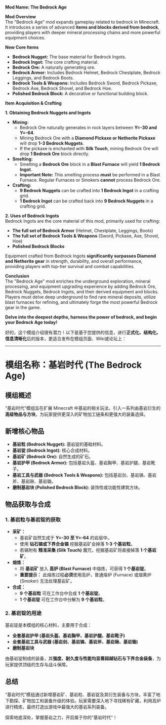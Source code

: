 **Mod Name: The Bedrock Age**

**Mod Overview**  
The "Bedrock Age" mod expands gameplay related to bedrock in Minecraft. It introduces a series of advanced **items and blocks derived from bedrock**, providing players with deeper mineral processing chains and more powerful equipment choices.

**New Core Items**  
*   **Bedrock Nugget:** The base material for Bedrock Ingots.  
*   **Bedrock Ingot:** The core crafting material.  
*   **Bedrock Ore:** A naturally generating ore.  
*   **Bedrock Armor:** Includes Bedrock Helmet, Bedrock Chestplate, Bedrock Leggings, and Bedrock Boots.  
*   **Bedrock Tools & Weapons:** Includes Bedrock Sword, Bedrock Pickaxe, Bedrock Axe, Bedrock Shovel, and Bedrock Hoe.  
*   **Polished Bedrock Block:** A decorative or functional building block.  

**Item Acquisition & Crafting**  

**1. Obtaining Bedrock Nuggets and Ingots**  
*   **Mining:**  
    *   Bedrock Ore naturally generates in rock layers between **Y=-30 and Y=-64**.  
    *   Mining Bedrock Ore with a **Diamond Pickaxe or Netherite Pickaxe** will drop **1-3 Bedrock Nuggets**.  
    *   If the pickaxe is enchanted with **Silk Touch**, mining Bedrock Ore will drop **1 Bedrock Ore** block directly.  
*   **Smelting:**  
    *   Smelting a **Bedrock Ore** block in a **Blast Furnace** will yield **1 Bedrock Ingot**.  
    *   **Important Note:** This smelting process **must** be performed in a Blast Furnace. Regular Furnaces or Smokers **cannot** process Bedrock Ore.  
*   **Crafting:**  
    *   **9 Bedrock Nuggets** can be crafted into **1 Bedrock Ingot** in a crafting grid.  
    *   **1 Bedrock Ingot** can be crafted back into **9 Bedrock Nuggets** in a crafting grid.  

**2. Uses of Bedrock Ingots**  
Bedrock Ingots are the core material of this mod, primarily used for crafting:  
*   **The full set of Bedrock Armor** (Helmet, Chestplate, Leggings, Boots)  
*   **The full set of Bedrock Tools & Weapons** (Sword, Pickaxe, Axe, Shovel, Hoe)  
*   **Polished Bedrock Blocks**  

Equipment crafted from Bedrock Ingots **significantly surpasses Diamond and Netherite gear** in strength, durability, and overall performance, providing players with top-tier survival and combat capabilities.  

**Conclusion**  
The "Bedrock Age" mod enriches the underground exploration, mineral processing, and equipment upgrading experience by adding Bedrock Ore, Bedrock Nuggets, Bedrock Ingots, and their derived equipment and blocks. Players must delve deep underground to find rare mineral deposits, utilize blast furnaces for refining, and ultimately forge the most powerful Bedrock gear in the game.

**Delve into the deepest depths, harness the power of bedrock, and begin your Bedrock Age today!**

好的，这个模组介绍很有潜力！以下是基于您提供的信息，进行**正式化、结构化、信息清晰化**后的版本，更适合发布在模组页面、Wiki或论坛上：

---

# 模组名称：基岩时代 (The Bedrock Age)

## 模组概述
“基岩时代”模组旨在扩展 Minecraft 中基岩的相关玩法，引入一系列由基岩衍生的**高级物品与方块**，为玩家提供更深入的矿物加工链条和更强大的装备选择。

## 新增核心物品
*   **基岩粒 (Bedrock Nugget):** 基岩锭的基础材料。
*   **基岩锭 (Bedrock Ingot):** 核心合成材料。
*   **基岩矿 (Bedrock Ore):** 自然生成的矿石。
*   **基岩护甲 (Bedrock Armor):** 包括基岩头盔、基岩胸甲、基岩护腿、基岩靴子。
*   **基岩工具与武器 (Bedrock Tools & Weapons):** 包括基岩剑、基岩镐、基岩斧、基岩锹、基岩锄。
*   **磨制基岩块 (Polished Bedrock Block):** 装饰性或功能性建筑方块。

## 物品获取与合成

### 1. 基岩粒与基岩锭的获取
*   **采矿：**
    *   基岩矿自然生成于 **Y=-30 至 Y=-64** 的岩层中。
    *   使用 **钻石镐或下界合金镐** 挖掘基岩矿会掉落 **1-3 个基岩粒**。
    *   若镐附有 **精准采集 (Silk Touch)** 魔咒，挖掘基岩矿将直接掉落 **1 个基岩矿**。
*   **熔炼：**
    *   将 **基岩矿** 放入 **高炉 (Blast Furnace)** 中熔炼，可获得 **1 个基岩锭**。
    *   **重要提示：** 此熔炼过程**必须**使用高炉，普通熔炉 (Furnace) 或烟熏炉 (Smoker) 无法处理基岩矿。
*   **合成：**
    *   **9 个基岩粒** 可在工作台中合成 **1 个基岩锭**。
    *   **1 个基岩锭** 可在工作台中分解为 **9 个基岩粒**。

### 2. 基岩锭的用途
基岩锭是本模组的核心材料，主要用于合成：
*   **全套基岩护甲 (基岩头盔、基岩胸甲、基岩护腿、基岩靴子)**
*   **全套基岩工具与武器 (基岩剑、基岩镐、基岩斧、基岩锹、基岩锄)**
*   **磨制基岩块**

由基岩锭制成的装备，其**强度、耐久度与性能均显著超越钻石与下界合金装备**，为玩家提供顶级的生存与战斗保障。

## 总结
“基岩时代”模组通过新增基岩矿、基岩粒、基岩锭及其衍生装备与方块，丰富了地下勘探、矿物加工和装备升级的体验。玩家需要深入地下寻找稀有矿藏，利用高炉进行精炼，最终打造出游戏中最强大的基岩系列装备。

探索地底深处，掌握基岩之力，开启属于你的“基岩时代”！


